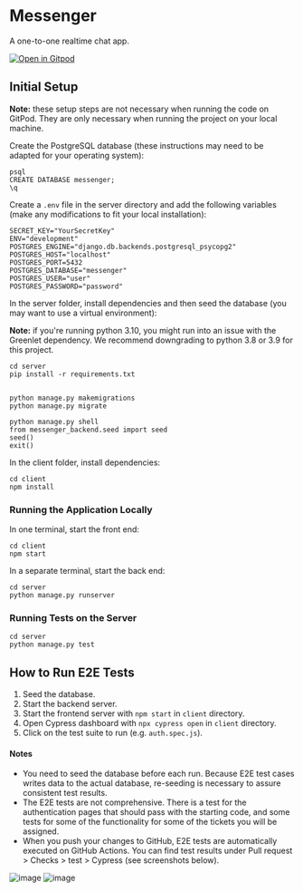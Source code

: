 # Messenger

A one-to-one realtime chat app.

[![Open in Gitpod](https://gitpod.io/button/open-in-gitpod.svg)](https://gitpod.io/from-referrer/)

## Initial Setup

**Note:** these setup steps are not necessary when running the code on GitPod. They are only necessary when running the project on your local machine.

Create the PostgreSQL database (these instructions may need to be adapted for your operating system):


```
psql
CREATE DATABASE messenger;
\q
```

Create a `.env` file in the server directory and add the following variables (make any modifications to fit your local installation):
```
SECRET_KEY="YourSecretKey"
ENV="development"
POSTGRES_ENGINE="django.db.backends.postgresql_psycopg2"
POSTGRES_HOST="localhost"
POSTGRES_PORT=5432
POSTGRES_DATABASE="messenger"
POSTGRES_USER="user"
POSTGRES_PASSWORD="password"

```


In the server folder, install dependencies and then seed the database (you may want to use a virtual environment):

**Note:** if you're running python 3.10, you might run into an issue with the Greenlet dependency. We recommend downgrading to python 3.8 or 3.9 for this project.


```
cd server
pip install -r requirements.txt


python manage.py makemigrations
python manage.py migrate 

python manage.py shell
from messenger_backend.seed import seed
seed()
exit()

```

In the client folder, install dependencies:

```
cd client
npm install
```

### Running the Application Locally

In one terminal, start the front end:

```
cd client
npm start
```

In a separate terminal, start the back end:

```
cd server
python manage.py runserver
```

### Running Tests on the Server
```
cd server
python manage.py test
```

## How to Run E2E Tests

1. Seed the database.
1. Start the backend server.
1. Start the frontend server with `npm start` in `client` directory.
1. Open Cypress dashboard with `npx cypress open` in `client` directory.
1. Click on the test suite to run (e.g. `auth.spec.js`).

#### Notes

- You need to seed the database before each run. Because E2E test cases writes data to
  the actual database, re-seeding is necessary to assure consistent test results.
- The E2E tests are not comprehensive.
  There is a test for the authentication pages that should pass with the starting code,
  and some tests for some of the functionality for some of the tickets you will be assigned.
- When you push your changes to GitHub, E2E tests are automatically executed on GitHub Actions.
  You can find test results under Pull request > Checks > test > Cypress (see screenshots below).

![image](https://user-images.githubusercontent.com/8978815/136117299-b45a61ce-0b5c-495f-b572-05ad80b78a28.png)
![image](https://user-images.githubusercontent.com/8978815/136119935-4b941f87-0015-48c5-b93e-5bd0bcbbd64b.png)

